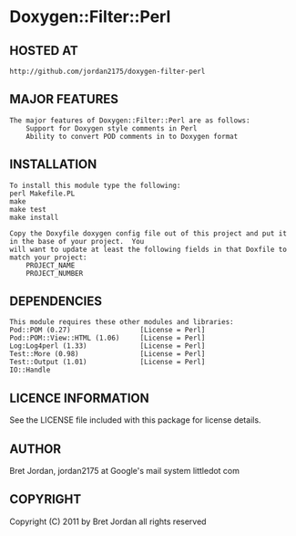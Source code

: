 # Doxygen::Filter::Perl #

## HOSTED AT ##
    http://github.com/jordan2175/doxygen-filter-perl


## MAJOR FEATURES ##

    The major features of Doxygen::Filter::Perl are as follows:
        Support for Doxygen style comments in Perl
        Ability to convert POD comments in to Doxygen format


## INSTALLATION ##

    To install this module type the following:
    perl Makefile.PL
    make
    make test
    make install

    Copy the Doxyfile doxygen config file out of this project and put it in the base of your project.  You 
    will want to update at least the following fields in that Doxfile to match your project:
        PROJECT_NAME
        PROJECT_NUMBER


## DEPENDENCIES ##

    This module requires these other modules and libraries:
    Pod::POM (0.27)                 [License = Perl]
    Pod::POM::View::HTML (1.06)     [License = Perl]
    Log:Log4perl (1.33)             [License = Perl]
    Test::More (0.98)               [License = Perl]
    Test::Output (1.01)             [License = Perl]
    IO::Handle

## LICENCE INFORMATION ##

See the LICENSE file included with this package for license details. 


## AUTHOR ##

Bret Jordan, jordan2175 at Google's mail system littledot com


## COPYRIGHT ##

Copyright (C) 2011 by Bret Jordan all rights reserved
